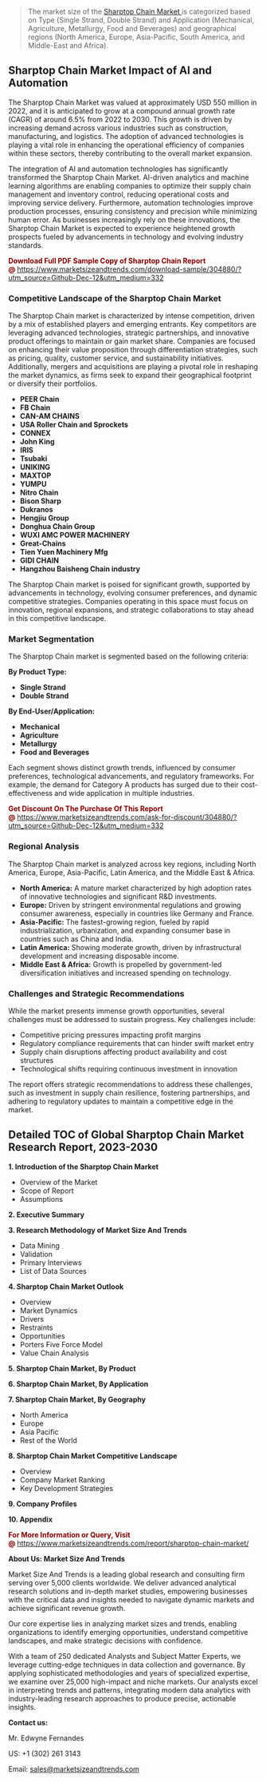 <blockquote><p>The market size of the <a href="https://www.marketsizeandtrends.com/download-sample/304880/?utm_source=Github-Dec-12&amp;utm_medium=332" target="_blank">Sharptop Chain Market </a>is categorized based on Type (Single Strand, Double Strand) and Application (Mechanical, Agriculture, Metallurgy, Food and Beverages) and geographical regions (North America, Europe, Asia-Pacific, South America, and Middle-East and Africa).</p></blockquote><p><h2>Sharptop Chain Market Impact of AI and Automation</h2><p>The Sharptop Chain Market was valued at approximately USD 550 million in 2022, and it is anticipated to grow at a compound annual growth rate (CAGR) of around 6.5% from 2022 to 2030. This growth is driven by increasing demand across various industries such as construction, manufacturing, and logistics. The adoption of advanced technologies is playing a vital role in enhancing the operational efficiency of companies within these sectors, thereby contributing to the overall market expansion.</p><p>The integration of AI and automation technologies has significantly transformed the Sharptop Chain Market. AI-driven analytics and machine learning algorithms are enabling companies to optimize their supply chain management and inventory control, reducing operational costs and improving service delivery. Furthermore, automation technologies improve production processes, ensuring consistency and precision while minimizing human error. As businesses increasingly rely on these innovations, the Sharptop Chain Market is expected to experience heightened growth prospects fueled by advancements in technology and evolving industry standards.</p></p><p><strong><span style="color: #800000;">Download Full PDF Sample Copy of Sharptop Chain Report @</span>&nbsp;</strong><a href="https://www.marketsizeandtrends.com/download-sample/304880/?utm_source=Github-Dec-12&amp;utm_medium=332">https://www.marketsizeandtrends.com/download-sample/304880/?utm_source=Github-Dec-12&amp;utm_medium=332</a></p><h3>Competitive Landscape of the Sharptop Chain Market</h3><p>The Sharptop Chain market is characterized by intense competition, driven by a mix of established players and emerging entrants. Key competitors are leveraging advanced technologies, strategic partnerships, and innovative product offerings to maintain or gain market share. Companies are focused on enhancing their value proposition through differentiation strategies, such as pricing, quality, customer service, and sustainability initiatives. Additionally, mergers and acquisitions are playing a pivotal role in reshaping the market dynamics, as firms seek to expand their geographical footprint or diversify their portfolios.</p><p><strong><p><ul><li>PEER Chain </li><li> FB Chain </li><li> CAN-AM CHAINS </li><li> USA Roller Chain and Sprockets </li><li> CONNEX </li><li> John King </li><li> IRIS </li><li> Tsubaki </li><li> UNIKING </li><li> MAXTOP </li><li> YUMPU </li><li> Nitro Chain </li><li> Bison Sharp </li><li> Dukranos </li><li> Hengjiu Group </li><li> Donghua Chain Group </li><li> WUXI AMC POWER MACHINERY </li><li> Great-Chains </li><li> Tien Yuen Machinery Mfg </li><li> GIDI CHAIN </li><li> Hangzhou Baisheng Chain industry</p></li></ul></p></strong></p><p>The Sharptop Chain market is poised for significant growth, supported by advancements in technology, evolving consumer preferences, and dynamic competitive strategies. Companies operating in this space must focus on innovation, regional expansions, and strategic collaborations to stay ahead in this competitive landscape.</p><h3>Market Segmentation</h3><p>The Sharptop Chain market is segmented based on the following criteria:</p><p><strong>By Product Type:</strong></p><p><strong><p><ul><li>Single Strand </li><li> Double Strand</p></li></ul></p></strong></p><p><strong>By End-User/Application:</strong></p><p><strong><p><ul><li>Mechanical </li><li> Agriculture </li><li> Metallurgy </li><li> Food and Beverages</p></li></ul></p></strong></p><p>Each segment shows distinct growth trends, influenced by consumer preferences, technological advancements, and regulatory frameworks. For example, the demand for Category A products has surged due to their cost-effectiveness and wide application in multiple industries.</p><p><strong><span style="color: #800000;">Get Discount On The Purchase Of This Report @&nbsp;</span></strong><a href="https://www.marketsizeandtrends.com/ask-for-discount/304880/?utm_source=Github-Dec-12&amp;utm_medium=332">https://www.marketsizeandtrends.com/ask-for-discount/304880/?utm_source=Github-Dec-12&amp;utm_medium=332</a></p><h3>Regional Analysis</h3><p>The Sharptop Chain market is analyzed across key regions, including North America, Europe, Asia-Pacific, Latin America, and the Middle East &amp; Africa.</p><ul><li><strong>North America:</strong> A mature market characterized by high adoption rates of innovative technologies and significant R&amp;D investments.</li><li><strong>Europe:</strong> Driven by stringent environmental regulations and growing consumer awareness, especially in countries like Germany and France.</li><li><strong>Asia-Pacific:</strong> The fastest-growing region, fueled by rapid industrialization, urbanization, and expanding consumer base in countries such as China and India.</li><li><strong>Latin America:</strong> Showing moderate growth, driven by infrastructural development and increasing disposable income.</li><li><strong>Middle East &amp; Africa:</strong> Growth is propelled by government-led diversification initiatives and increased spending on technology.</li></ul><h3>Challenges and Strategic Recommendations</h3><p>While the market presents immense growth opportunities, several challenges must be addressed to sustain progress. Key challenges include:</p><ul><li>Competitive pricing pressures impacting profit margins</li><li>Regulatory compliance requirements that can hinder swift market entry</li><li>Supply chain disruptions affecting product availability and cost structures</li><li>Technological shifts requiring continuous investment in innovation</li></ul><p>The report offers strategic recommendations to address these challenges, such as investment in supply chain resilience, fostering partnerships, and adhering to regulatory updates to maintain a competitive edge in the market.</p><h2>Detailed TOC of Global Sharptop Chain Market Research Report, 2023-2030</h2><p><strong>1. Introduction of the Sharptop Chain Market</strong></p><ul><li>Overview of the Market</li><li>Scope of Report</li><li>Assumptions&nbsp;</li></ul><p><strong>2. Executive Summary</strong></p><p><strong>3. Research Methodology of <strong>Market Size And Trends</strong></strong></p><ul><li>Data Mining</li><li>Validation</li><li>Primary Interviews</li><li>List of Data Sources&nbsp;</li></ul><p><strong>4. Sharptop Chain Market Outlook</strong></p><ul><li>Overview</li><li>Market Dynamics</li><li>Drivers</li><li>Restraints</li><li>Opportunities</li><li>Porters Five Force Model</li><li>Value Chain Analysis&nbsp;</li></ul><p><strong>5. Sharptop Chain Market, By Product</strong></p><p><strong>6. Sharptop Chain Market, By Application</strong></p><p><strong>7. Sharptop Chain Market, By Geography</strong></p><ul><li>North America</li><li>Europe</li><li>Asia Pacific</li><li>Rest of the World&nbsp;</li></ul><p><strong>8. Sharptop Chain Market Competitive Landscape</strong></p><ul><li>Overview</li><li>Company Market Ranking</li><li>Key Development Strategies&nbsp;</li></ul><p><strong>9. Company Profiles</strong></p><p><strong>10. Appendix</strong></p><p><strong><span style="color: #800000;">For More Information or Query, Visit @&nbsp;</span></strong><a href="https://www.marketsizeandtrends.com/report/sharptop-chain-market/">https://www.marketsizeandtrends.com/report/sharptop-chain-market/</a></p><p></p><p><strong>About Us:&nbsp;Market Size And Trends</strong></p><p>Market Size And Trends&nbsp;is a leading global research and consulting firm serving over 5,000 clients worldwide. We deliver advanced analytical research solutions and in-depth market studies, empowering businesses with the critical data and insights needed to navigate dynamic markets and achieve significant revenue growth.</p><p>Our core expertise lies in analyzing market sizes and trends, enabling organizations to identify emerging opportunities, understand competitive landscapes, and make strategic decisions with confidence.</p><p>With a team of 250 dedicated Analysts and Subject Matter Experts, we leverage cutting-edge techniques in data collection and governance. By applying sophisticated methodologies and years of specialized expertise, we examine over 25,000 high-impact and niche markets. Our analysts excel in interpreting trends and patterns, integrating modern data analytics with industry-leading research approaches to produce precise, actionable insights.</p><p><strong>Contact us:</strong></p><p>Mr. Edwyne Fernandes</p><p>US: +1 (302) 261 3143</p><p>Email: <a href="mailto:sales@marketsizeandtrends.com">sales@marketsizeandtrends.com</a>&nbsp;</p>
